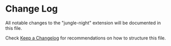 # Change Log

All notable changes to the "jungle-night" extension will be documented in this file.

Check [Keep a Changelog](http://keepachangelog.com/) for recommendations on how to structure this file.
